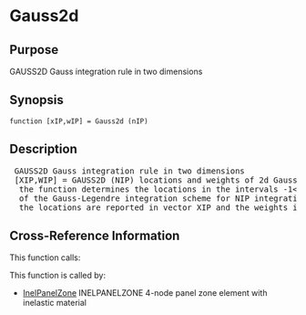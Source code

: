 
<!-- <a name="_top"></a>
<div><a href="../../../index.md">Home</a> &gt;  <a href="#">src</a> &gt; <a href="../index.md">Utilities</a> &gt; <a href="index.md">Quadrature</a> &gt; Gauss2d.m</div> -->

<!--<table width="100%"><tr><td align="left"><a href="../../../index.md"><img alt="<" border="0" src="../../../left.png">&nbsp;Master index</a></td>
<td align="right"><a href="index.md">Index for src\Utilities\Quadrature&nbsp;<img alt=">" border="0" src="../../../right.png"></a></td></tr></table>-->
# Gauss2d
<!-- <h1>Gauss2d
</h1> -->

## <a name="_name"></a>Purpose

<!-- <h2 id="purpose"><a name="_name"></a>Purpose</h2> -->

GAUSS2D Gauss integration rule in two dimensions

<!-- <div class="box"><strong>GAUSS2D Gauss integration rule in two dimensions</strong></div> -->

## <a name="_synopsis"></a>Synopsis

`function [xIP,wIP] = Gauss2d (nIP)` 
## <a name="_description"></a>Description

<pre class="comment"> GAUSS2D Gauss integration rule in two dimensions
 [XIP,WIP] = GAUSS2D (NIP) locations and weights of 2d Gauss-Legendre integration scheme   
  the function determines the locations in the intervals -1&lt;xi&lt;1, -1&lt;eta&lt;1, and the weights
  of the Gauss-Legendre integration scheme for NIP integration points;
  the locations are reported in vector XIP and the weights in vector WIP</pre>
<!-- <div class="fragment"><pre class="comment"> GAUSS2D Gauss integration rule in two dimensions
 [XIP,WIP] = GAUSS2D (NIP) locations and weights of 2d Gauss-Legendre integration scheme   
  the function determines the locations in the intervals -1&lt;xi&lt;1, -1&lt;eta&lt;1, and the weights
  of the Gauss-Legendre integration scheme for NIP integration points;
  the locations are reported in vector XIP and the weights in vector WIP</pre></div> -->

<!-- crossreference -->
## <a name="_cross"></a>Cross-Reference Information

This function calls:
<ul style="list-style-image:url(../../../matlabicon.gif)">
</ul>
This function is called by:
<ul style="list-style-image:url(../../../matlabicon.gif)">
<li><a href="../../../src/Other/InelPanelZone.md" class="code" title="function ElemResp = InelPanelZone (action,el_no,xyz,ElemData,ElemState)">InelPanelZone</a>	INELPANELZONE 4-node panel zone element with inelastic material</li></ul>
<!-- crossreference -->




<!-- <hr><address>Generated on Wed 08-Jul-2020 17:32:04 by <strong><a href="http://www.artefact.tk/software/matlab/m2html/" title="Matlab Documentation in HTML">m2html</a></strong> &copy; 2005</address> -->